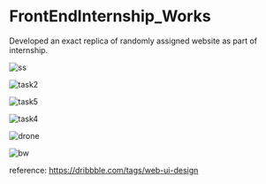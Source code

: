 # FrontEndInternship_Works
Developed an exact replica of randomly assigned website as part of internship.  



![ss](https://github.com/MnkshiSuresh/FrontEnd_InternshipTask/assets/119519427/ccb87dd7-5bf4-47ae-bc77-704285778720)

![task2](https://github.com/user-attachments/assets/0567894f-7f2a-4227-8930-94264c3aa49c)

![task5](https://github.com/user-attachments/assets/8e1e8d21-cc8e-4afd-b648-f461474e4cf3)

![task4](https://github.com/user-attachments/assets/a07c1997-e04a-4271-8617-a563f38e1251)

![drone](https://github.com/user-attachments/assets/1b401b38-7b02-46b0-95c2-72dc6bcbd8c4)

![bw](https://github.com/user-attachments/assets/1ebe1b27-965e-4ee6-be47-186b67e7f3ef)

reference: https://dribbble.com/tags/web-ui-design
